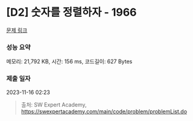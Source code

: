 # [D2] 숫자를 정렬하자 - 1966 

[문제 링크](https://swexpertacademy.com/main/code/problem/problemDetail.do?contestProbId=AV5PrmyKAWEDFAUq) 

### 성능 요약

메모리: 21,792 KB, 시간: 156 ms, 코드길이: 627 Bytes

### 제출 일자

2023-11-16 02:23



> 출처: SW Expert Academy, https://swexpertacademy.com/main/code/problem/problemList.do